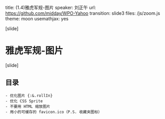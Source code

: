 title: (1.4)雅虎军规-图片
speaker: 刘正午
url: https://github.com/midday/WPO-Yahoo
transition: slide3
files: /js/zoom.js
theme: moon
usemathjax: yes

[slide]
# 雅虎军规-**图片**


[slide]
## 目录
    - 优化图片 {:&.rollIn}
    - 优化 CSS Sprite
    - 不要用 HTML 缩放图片
    - 用小的可缓存的 favicon.ico（P.S. 收藏夹图标）

